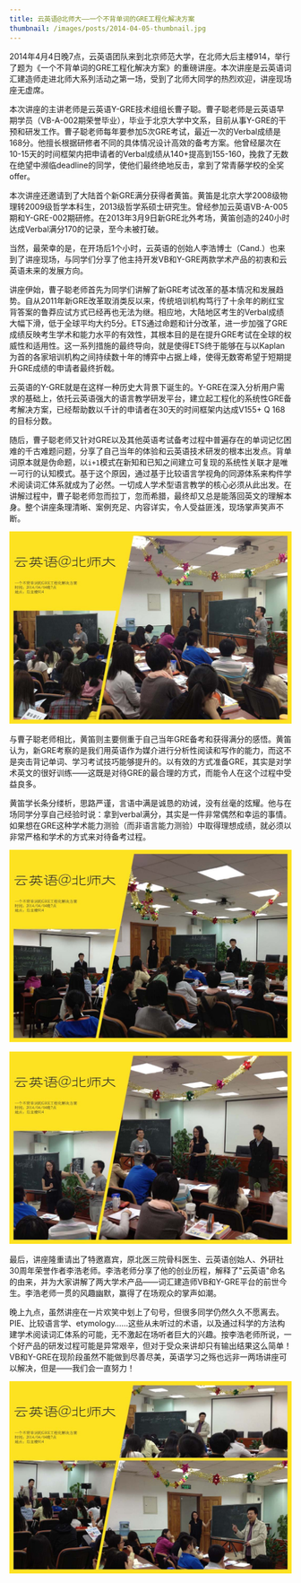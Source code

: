 ```yaml
---
title: 云英语@北师大——一个不背单词的GRE工程化解决方案
thumbnail: /images/posts/2014-04-05-thumbnail.jpg
---
```


2014年4月4日晚7点，云英语团队来到北京师范大学，在北师大后主楼914，举行了题为《一个不背单词的GRE工程化解决方案》的重磅讲座。本次讲座是云英语词汇建造师走进北师大系列活动之第一场，受到了北师大同学的热烈欢迎，讲座现场座无虚席。

<!--more-->

本次讲座的主讲老师是云英语Y-GRE技术组组长曹子聪。曹子聪老师是云英语早期学员（VB-A-002期荣誉毕业），毕业于北京大学中文系，目前从事Y-GRE的干预和研发工作。曹子聪老师每年要参加5次GRE考试，最近一次的Verbal成绩是168分。他擅长根据研修者不同的具体情况设计高效的备考方案。他曾经屡次在10-15天的时间框架内把申请者的Verbal成绩从140+提高到155-160，挽救了无数在绝望中濒临deadline的同学，使他们最终绝地反击，拿到了常青藤学校的全奖offer。

本次讲座还邀请到了大陆首个新GRE满分获得者黄笛。黄笛是北京大学2008级物理转2009级哲学本科生，2013级哲学系硕士研究生。曾经参加云英语VB-A-005期和Y-GRE-002期研修。在2013年3月9日新GRE北外考场，黄笛创造的240小时达成Verbal满分170的记录，至今未被打破。

当然，最荣幸的是，在开场后1个小时，云英语的创始人李浩博士（Cand.）也来到了讲座现场，与同学们分享了他主持开发VB和Y-GRE两款学术产品的初衷和云英语未来的发展方向。

讲座伊始，曹子聪老师首先为同学们讲解了新GRE考试改革的基本情况和发展趋势。自从2011年新GRE改革取消类反以来，传统培训机构笃行了十余年的刷红宝背答案的鲁莽应试方式已经再也无法为继。相应地，大陆地区考生的Verbal成绩大幅下滑，低于全球平均大约5分。ETS通过命题和计分改革，进一步加强了GRE成绩反映考生学术和能力水平的有效性，其根本目的是在提升GRE考试在全球的权威性和适用性。这一系列措施的最终导向，就是使得ETS终于能够在与以Kaplan为首的各家培训机构之间持续数十年的博弈中占据上峰，使得无数寄希望于短期提升GRE成绩的申请者最终折戟。

云英语的Y-GRE就是在这样一种历史大背景下诞生的。Y-GRE在深入分析用户需求的基础上，依托云英语强大的语言教学研发平台，建立起工程化的系统性GRE备考解决方案，已经帮助数以千计的申请者在30天的时间框架内达成V155+ Q 168的目标分数。

随后，曹子聪老师又针对GRE以及其他英语考试备考过程中普遍存在的单词记忆困难的千古难题问题，分享了自己当年的体验和云英语技术研发的根本出发点。背单词原本就是伪命题，以`i+1`模式在新知和已知之间建立可复现的系统性关联才是唯一可行的认知模式。基于这个原因，通过基于比较语言学视角的同源体系来构件学术阅读词汇体系就成为了必然。一切成人学术型语言教学的核心必须从此出发。在讲解过程中，曹子聪老师忽而拉丁，忽而希腊，最终却又总是能落回英文的理解本身。整个讲座条理清晰、案例充足、内容详实，令人受益匪浅，现场掌声笑声不断。

![云英语Y-GRE技术组组长曹子聪老师为大家讲解新GRE分数标准](/images/posts/2014-04-05-1.jpg)

与曹子聪老师相比，黄笛则主要侧重于自己当年GRE备考和获得满分的感悟。黄笛认为，新GRE考察的是我们用英语作为媒介进行分析性阅读和写作的能力，而这不是突击背记单词、学习考试技巧能够提升的。以有效的方式准备GRE，其实是对学术英文的很好训练——这既是对待GRE的最合理的方式，而能令人在这个过程中受益良多。

黄笛学长条分缕析，思路严谨，言语中满是诚恳的劝诫，没有丝毫的炫耀。他与在场同学分享自己经验时说：拿到verbal满分，其实是一件非常偶然和幸运的事情。如果想在GRE这种学术能力测验（而非语言能力测验）中取得理想成绩，就必须以非常严格和学术的方式来对待备考过程。

![大陆首个新GRE满分黄笛跟大家分享他当年的备考经验](/images/posts/2014-04-05-2.jpg)

![曹子聪和黄笛与大家互动沟通，解答有关GRE备考和词源学习的疑问](/images/posts/2014-04-05-3.jpg)

最后，讲座隆重请出了特邀嘉宾，原北医三院骨科医生、云英语创始人、外研社30周年荣誉作者李浩老师。李浩老师分享了他的创业历程，解释了"云英语"命名的由来，并为大家讲解了两大学术产品——词汇建造师VB和Y-GRE平台的前世今生。李浩老师一贯的风趣幽默，赢得了在场观众的掌声如潮。

晚上九点，虽然讲座在一片欢笑中划上了句号，但很多同学仍然久久不愿离去。PIE、比较语言学、etymology……这些从未听过的术语，以及通过科学的方法构建学术阅读词汇体系的可能，无不激起在场听者巨大的兴趣。按李浩老师所说，一个好产品的研发过程可能是异常艰辛，但对于受众来讲却只有输出结果这么简单！VB和Y-GRE在现阶段虽然不能做到尽善尽美，英语学习之殇也远非一两场讲座可以解决，但是——我们会一直努力！

![云英语创始人李浩老师在讲解VB和Y-GRE产品的由来](/images/posts/2014-04-05-4.jpg)